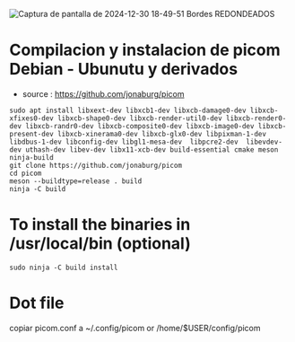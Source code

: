 ![Captura de pantalla de 2024-12-30 18-49-51](https://github.com/user-attachments/assets/c41ccfe2-e489-4f5e-b10f-9500e47e74ef)
Bordes REDONDEADOS
# Compilacion y instalacion de picom Debian - Ubunutu y derivados
- source : https://github.com/jonaburg/picom
```
sudo apt install libxext-dev libxcb1-dev libxcb-damage0-dev libxcb-xfixes0-dev libxcb-shape0-dev libxcb-render-util0-dev libxcb-render0-dev libxcb-randr0-dev libxcb-composite0-dev libxcb-image0-dev libxcb-present-dev libxcb-xinerama0-dev libxcb-glx0-dev libpixman-1-dev libdbus-1-dev libconfig-dev libgl1-mesa-dev  libpcre2-dev  libevdev-dev uthash-dev libev-dev libx11-xcb-dev build-essential cmake meson ninja-build 
git clone https://github.com/jonaburg/picom
cd picom
meson --buildtype=release . build
ninja -C build
 ```
# To install the binaries in /usr/local/bin (optional)
```
sudo ninja -C build install
```
# Dot file
copiar picom.conf a ~/.config/picom or /home/$USER/config/picom
